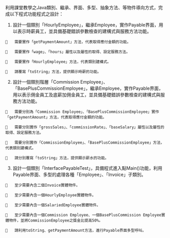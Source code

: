 利用課堂教學之Java類別、繼承、界面、多型、抽象方法、等物件導向方式，完成以下程式功能程式之設計：
 

1.	設計一個類別「HourlyEmployee」，繼承Employee，實作Payable界面，用以表示時薪員工，並具備基礎錯誤參數檢查的建構式與服務方法功能。

```
	需要實作「getPaymentAmount」方法，代表取得應付金額的功能。

	需要實作「wage」、「hours」屬性以及屬性的取得、設定服務方法。

	需要實作「HourlyEmployee」方法，代表類別建構式。

	請覆寫「toString」方法，提供顯示時薪的功能。
```


2.	設計一個類別階層「Commission Employee」、「BasePlusCommissionEmployee」，繼承Employee，實作Payable界面，用以表示佣金員工及底薪加佣金員工，並具備基礎錯誤參數檢查的建構式與服務方法功能。

```
	需要分別為「Commission Employee」、「BasePlusCommissionEmployee」實作「getPaymentAmount」方法，代表取得應付金額的功能。

	需要分別實作「grossSales」、「commissionRate」、「baseSalary」屬性以及屬性的取得、設定服務方法。

	需要分別實作「CommissionEmployee」、「BasePlusCommissionEmployee」方法，代表類別建構式。

	請分別覆寫「toString」方法，提供顯示薪水的功能。
```


3.	設計一個類別「InterfacePayableTest」，具備程式進入點Main()功能，利用Payable界面、多型的處理各種「Employee」、「Invoice」子類別。

```
	至少需要內含二個Invoice實體物件。

	至少需要內含一個HourlyEmployee實體物件。

	至少需要內含一個SalariedEmployee實體物件。

	至少需要內含一個Commission Employee、一個BasePlusCommission Employee實體物件，並將CommissionEmployee之獎金比提高50%。

	請利用toString、getPaymentAmount方法，進行Payable界面多型呼叫。
```
